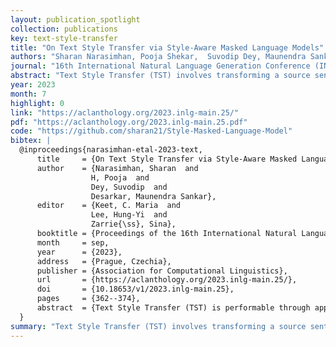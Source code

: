 ```yaml
---
layout: publication_spotlight
collection: publications
key: text-style-transfer
title: "On Text Style Transfer via Style-Aware Masked Language Models"
authors: "Sharan Narasimhan, Pooja Shekar,  Suvodip Dey, Maunendra Sankar Desarkar"
journal: "16th International Natural Language Generation Conference (INLG 2023)"
abstract: "Text Style Transfer (TST) involves transforming a source sentence with a given style label to an output with another target style meanwhile preserving content and fluency. We look at a fill-in-the-blanks approach (also referred to as prototype editing), where the source sentence is stripped off all style-containing words and filled in with suitable words. This closely resembles a Masked Language Model (MLM) objective, with the added initial step of masking only relevant style words rather than BERT's random masking. We show this simple MLM, trained to reconstruct style-masked sentences back into their original style, can even transfer style by making this MLM Style-Aware. This simply involves appending the source sentence with a target style special token. The Style-Aware MLM (SA-MLM), now also accounts for the direction of style transfer and enables style transfer by simply manipulating these special tokens. To learn this n-word to n-word style reconstruction task, we use a single transformer encoder block with 8 heads, 2 layers and no auto-regressive decoder, making it non-generational. We empirically show that this lightweight encoder trained on a simple reconstruction task compares with elaborately engineered state-of-the-art TST models for even complex styles like Discourse or flow of logic, i.e. Contradiction to Entailment and vice-versa. Additionally, we introduce a more accurate attention-based style-masking step and a novel attention-surplus method to determine the position of masks from any arbitrary attribution model in O(1) time. Finally, we show that the SA-MLM arises naturally by considering a probabilistic framework for style transfer."
year: 2023
month: 7
highlight: 0
link: "https://aclanthology.org/2023.inlg-main.25/"
pdf: "https://aclanthology.org/2023.inlg-main.25.pdf"
code: "https://github.com/sharan21/Style-Masked-Language-Model"
bibtex: |
  @inproceedings{narasimhan-etal-2023-text,
      title     = {On Text Style Transfer via Style-Aware Masked Language Models},
      author    = {Narasimhan, Sharan  and
                  H, Pooja  and
                  Dey, Suvodip  and
                  Desarkar, Maunendra Sankar},
      editor    = {Keet, C. Maria  and
                  Lee, Hung-Yi  and
                  Zarrie{\ss}, Sina},
      booktitle = {Proceedings of the 16th International Natural Language Generation Conference},
      month     = sep,
      year      = {2023},
      address   = {Prague, Czechia},
      publisher = {Association for Computational Linguistics},
      url       = {https://aclanthology.org/2023.inlg-main.25/},
      doi       = {10.18653/v1/2023.inlg-main.25},
      pages     = {362--374},
      abstract  = {Text Style Transfer (TST) is performable through approaches such as latent space disentanglement, cycle-consistency losses, prototype editing etc. The prototype editing approach, which is known to be quite successful in TST, involves two key phases a) Masking of source style-associated tokens and b) Reconstruction of this source-style masked sentence conditioned with the target style. We follow a similar transduction method, in which we transpose the more difficult direct source to target TST task to a simpler Style-Masked Language Model (SMLM) Task, wherein, similar to BERT (CITATION), the goal of our model is now to reconstruct the source sentence from its style-masked version. We arrive at the SMLM mechanism naturally by formulating prototype editing/ transduction methods in a probabilistic framework, where TST resolves into estimating a hypothetical parallel dataset from a partially observed parallel dataset, wherein each domain is assumed to have a common latent style-masked prior. To generate this style-masked prior, we use {\textquotedblleft}Explainable Attention{\textquotedblright} as our choice of attribution for a more precise style-masking step and also introduce a cost-effective and accurate {\textquotedblleft}Attribution-Surplus{\textquotedblright} method of determining the position of masks from any arbitrary attribution model in O(1) time. We empirically show that this non-generational approach well suites the {\textquotedblleft}content preserving{\textquotedblright} criteria for a task like TST, even for a complex style like Discourse Manipulation. Our model, the Style MLM, outperforms strong TST baselines and is on par with state-of-the-art TST models, which use complex architectures and orders of more parameters.}
  }
summary: "Text Style Transfer (TST) involves transforming a source sentence with a given style label to an output with another target style meanwhile preserving content and fluency. We look at a fill-in-the-blanks approach (also referred to as prototype editing), where the source sentence is stripped off all style-containing words and filled in with suitable words. We proposed a simple MLM, trained to reconstruct style-masked sentences back into their original style, can even transfer style by making this MLM Style-Aware. We empirically show that this lightweight encoder trained on a simple reconstruction task compares with elaborately engineered state-of-the-art TST models for even complex styles like Discourse or flow of logic. Additionally, we introduce a more accurate attention-based style-masking step and a novel attention-surplus method to determine the position of masks from any arbitrary attribution model in O(1) time. Finally, we show that the SA-MLM arises naturally by considering a probabilistic framework for style transfer."
---
```

